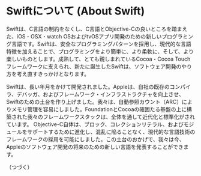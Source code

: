 # Swiftについて (About Swift)
Swiftは、C言語の制約をなくし、C言語とObjective-Cの良いところを踏まえた、iOS・OSX・watch OSおよびtvOSアプリ開発のための新しいプログラミング言語です。Swiftは、安全なプログラミングパターンを採用し、現代的な言語特徴を加えることで、プログラミングをより簡単に、より柔軟に、そして、より楽しいものとします。成熟して、とても親しまれているCocoa・Cocoa Touchフレームワークに支えられ、新たに誕生したSwiftは、ソフトウェア開発のやり方を考え直すきっかけとなります。

Swiftは、長い年月をかけて開発されました。Appleは、自社の既存のコンパイラ、デバッガ、およびフレームワーク・インフラストラクチャを向上させ、Swiftのための土台を作り上げました。我々は、自動参照カウント（ARC）によりメモリ管理を容易にしました。FoundationとCocoaの確固たる基盤の上に構築された我々のフレームワークスタックは、全体を通して近代化と標準化がされています。 Objective-C自体は、ブロック、コレクションリテラル、およびモジュールをサポートするために進化し、混乱に陥ることなく、現代的な言語技術のフレームワークの採用を可能にしました。この土台のおかげで、我々は今、Appleのソフトウェア開発の将来のための新しい言語を発表することができます。

（つづく）
